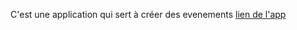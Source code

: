 C'est une application qui sert à créer des evenements 
[lien de l'app](https://eventbrite-alexlemia.herokuapp.com)
